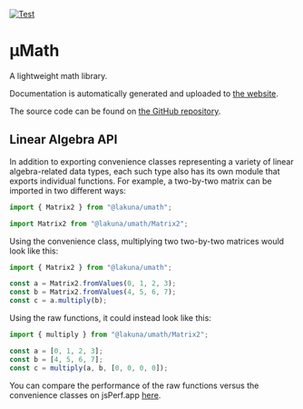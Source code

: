 [![Test](https://github.com/Lakuna/umath/actions/workflows/test.yml/badge.svg)](https://github.com/Lakuna/umath/actions/workflows/test.yml)

# μMath

A lightweight math library.

Documentation is automatically generated and uploaded to [the website](https://umath.lakuna.pw/).

The source code can be found on [the GitHub repository](https://github.com/Lakuna/umath).

## Linear Algebra API

In addition to exporting convenience classes representing a variety of linear algebra-related data types, each such type also has its own module
that exports individual functions. For example, a two-by-two matrix can be imported in two different ways:

```ts
import { Matrix2 } from "@lakuna/umath";
```

```ts
import Matrix2 from "@lakuna/umath/Matrix2";
```

Using the convenience class, multiplying two two-by-two matrices would look like this:

```ts
import { Matrix2 } from "@lakuna/umath";

const a = Matrix2.fromValues(0, 1, 2, 3);
const b = Matrix2.fromValues(4, 5, 6, 7);
const c = a.multiply(b);
```

Using the raw functions, it could instead look like this:

```ts
import { multiply } from "@lakuna/umath/Matrix2";

const a = [0, 1, 2, 3];
const b = [4, 5, 6, 7];
const c = multiply(a, b, [0, 0, 0, 0]);
```

You can compare the performance of the raw functions versus the convenience classes on jsPerf.app [here](https://jsperf.app/qubahu/2).
